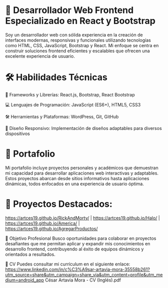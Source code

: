 # 💼 Desarrollador Web Frontend Especializado en React y Bootstrap
Soy un desarrollador web con sólida experiencia en la creación de interfaces modernas, responsivas y funcionales utilizando tecnologías como HTML, CSS, JavaScript, Bootstrap y React. Mi enfoque se centra en construir soluciones frontend eficientes y escalables que ofrecen una excelente experiencia de usuario.

# 🛠️ Habilidades Técnicas
🔧 Frameworks y Librerías: React.js, Bootstrap, React Bootstrap

💻 Lenguajes de Programación: JavaScript (ES6+), HTML5, CSS3

🛠️ Herramientas y Plataformas: WordPress, Git, GitHub

📱 Diseño Responsivo: Implementación de diseños adaptables para diversos dispositivos

# 📂 Portafolio
Mi portafolio incluye proyectos personales y académicos que demuestran mi capacidad para desarrollar aplicaciones web interactivas y adaptables. Estos proyectos abarcan desde sitios informativos hasta aplicaciones dinámicas, todos enfocados en una experiencia de usuario óptima.

# 🔗 Proyectos Destacados:

https://artces19.github.io/RickAndMorty/ | 
https://artces19.github.io/Halo/ | 
https://artces19.github.io/America/ | 
https://artces19.github.io/AgregarProductos/

🚀 Objetivo Profesional
Busco oportunidades para colaborar en proyectos desafiantes que me permitan aplicar y expandir mis conocimientos en desarrollo frontend, contribuyendo al éxito de equipos dinámicos y orientados a resultados.

📄 CV
Puedes consultar mi currículum en el siguiente enlace:
https://www.linkedin.com/in/c%C3%A9sar-artavia-mora-35558b261?utm_source=share&utm_campaign=share_via&utm_content=profile&utm_medium=android_app
César Artavia Mora - CV (Inglés).pdf

 

